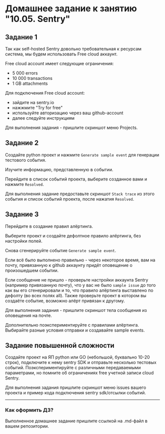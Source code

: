 # Домашнее задание к занятию "10.05. Sentry"

## Задание 1

Так как self-hosted Sentry довольно требовательная к ресурсам система, мы будем использовать Free cloud аккаунт.

Free cloud account имеет следующие ограничения:
- 5 000 errors
- 10 000 transactions
- 1 GB attachments

Для подключения Free cloud account:
- зайдите на sentry.io
- нажжмите "Try for free"
- используйте авторизацию через ваш github-account
- далее следуйте инструкциям

Для выполнения задания - пришлите скриншот меню Projects.

## Задание 2

Создайте python проект и нажмите `Generate sample event` для генерации тестового события.

Изучите информацию, представленную в событии.

Перейдите в список событий проекта, выберите созданное вами и нажмите `Resolved`.

Для выполнения задание предоставьте скриншот `Stack trace` из этого события и список событий проекта, 
после нажатия `Resolved`.

## Задание 3

Перейдите в создание правил алёртинга.

Выберите проект и создайте дефолтное правило алёртинга, без настройки полей.

Снова сгенерируйте событие `Generate sample event`.

Если всё было выполнено правильно - через некоторое время, вам на почту, привязанную к github аккаунту придёт
оповещение о произошедшем событии.

Если сообщение не пришло - проверьте настройки аккаунта Sentry (например привязанную почту), что у вас не было 
`sample issue` до того как вы его сгенерировали и то, что правило алёртинга выставлено по дефолту (во всех полях all).
Также проверьте проект в котором вы создаёте событие, возможно алёрт привязан к другому.

Для выполнения задания - пришлите скриншот тела сообщения из оповещения на почте.

Дополнительно поэкспериментируйте с правилами алёртинга. 
Выбирайте разные условия отправки и создавайте sample events. 

## Задание повышенной сложности

Создайте проект на ЯП python или GO (небольшой, буквально 10-20 строк), подключите к нему sentry SDK и отправьте несколько тестовых событий.
Поэкспериментируйте с различными передаваемыми параметрами, но помните об ограничениях free учетной записи cloud Sentry.

Для выполнения задания пришлите скриншот меню issues вашего проекта и 
пример кода подключения sentry sdk/отсылки событий.

---

### Как оформить ДЗ?

Выполненное домашнее задание пришлите ссылкой на .md-файл в вашем репозитории.
